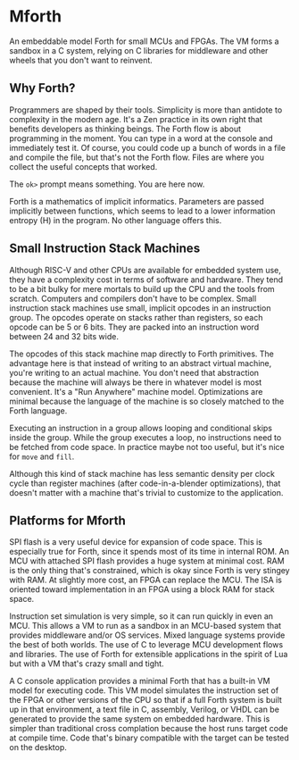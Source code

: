 # Mforth

An embeddable model Forth for small MCUs and FPGAs. The VM forms a sandbox in a C system, relying on C libraries for middleware and other wheels that you don't want to reinvent.

## Why Forth?

Programmers are shaped by their tools. Simplicity is more than antidote to complexity in the modern age. It's a Zen practice in its own right that benefits developers as thinking beings. The Forth flow is about programming in the moment. You can type in a word at the console and immediately test it. Of course, you could code up a bunch of words in a file and compile the file, but that's not the Forth flow. Files are where you collect the useful concepts that worked.

The `ok>` prompt means something. You are here now.

Forth is a mathematics of implicit informatics. Parameters are passed implicitly between functions,
which seems to lead to a lower information entropy (H) in the program. No other language offers this.

## Small Instruction Stack Machines

Although RISC-V and other CPUs are available for embedded system use, they have a complexity cost in terms of software and hardware.
They tend to be a bit bulky for mere mortals to build up the CPU and the tools from scratch. Computers and compilers don't have to be complex. Small instruction stack machines use small, implicit opcodes in an instruction group. The opcodes operate on stacks rather than registers, so each opcode can be 5 or 6 bits. They are packed into an instruction word between 24 and 32 bits wide.

The opcodes of this stack machine map directly to Forth primitives. The advantage here is that instead of writing to an abstract virtual machine, you're writing to an actual machine. You don't need that abstraction because the machine will always be there in whatever model is most convenient. It's a "Run Anywhere" machine model. Optimizations are minimal because the language of the machine is so closely matched to the Forth language.

Executing an instruction in a group allows looping and conditional skips inside the group. While the group executes a loop, no instructions need to be fetched from code space. In practice maybe not too useful, but it's nice for `move` and `fill`.

Although this kind of stack machine has less semantic density per clock cycle than register machines (after code-in-a-blender optimizations), that doesn't matter with a machine that's trivial to customize to the application.

## Platforms for Mforth

SPI flash is a very useful device for expansion of code space. This is especially true for Forth, since it spends most of its time in internal ROM. An MCU with attached SPI flash provides a huge system at minimal cost. RAM is the only thing that's constrained, which is okay since Forth is very stingey with RAM. At slightly more cost, an FPGA can replace the MCU. The ISA is oriented toward implementation in an FPGA using a block RAM for stack space.

Instruction set simulation is very simple, so it can run quickly in even an MCU. This allows a VM to run as a sandbox in an MCU-based system that provides middleware and/or OS services. Mixed language systems provide the best of both worlds. The use of C to leverage MCU development flows and libraries. The use of Forth for extensible applications in the spirit of Lua but with a VM that's crazy small and tight.

A C console application provides a minimal Forth that has a built-in VM model for executing code. This VM model simulates the instruction set of the FPGA or other versions of the CPU so that if a full Forth system is built up in that environment, a text file in C, assembly, Verilog, or VHDL can be generated to provide the same system on embedded hardware. This is simpler than traditional cross complation because the host runs target code at compile time. Code that's binary compatible with the target can be tested on the desktop.

